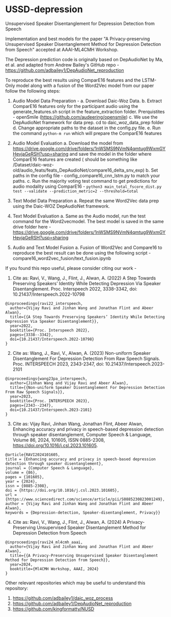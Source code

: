 # USSD-depression
Unsupervised Speaker Disentanglement for Depression Detection from Speech

Implementation and best models for the paper "A Privacy-preserving Unsupervised Speaker Disentanglement Method for Depression Detection from Speech" accepted at AAAI-ML4CMH Workshop. 

The Depression prediction code is originally based on DepAudioNet by Ma, et al. and adapted from Andrew Bailey's GitHub repo  - https://github.com/adbailey1/DepAudioNet_reproduction

To reproduce the best results using ComparE16 features and the LSTM-Only model along with a fusion of the Word2Vec model from our paper follow the following steps: 

1. Audio Model Data Preparation - 
    a. Download Daic-Woz Data. 
    b. Extract ComparE16 features only for the participant audio using the generate_features.sh script in the feature_extraction folder. Prerquistites - openSmile (https://github.com/audeering/opensmile)
    c. We use the DepAudioNet framework for data prep. cd to daic_woz_data_prep folder
    d. Change appropriate paths to the dataset in the config.py file. 
    e. Run the command `python-m run` which will prepare the ComparE16 features 

2. Audio Model Evaluation
    a. Download the model from https://drive.google.com/drive/folders/1nWSMS9NVmN4qmtug9WxmGYHevjaGeRSH?usp=sharing and save the model in the folder where ComparE16 features are created ( should be something like /Dataset/daic-woz-old/audio_feats/feats_DepAudioNet/compare16_delta_snv_exp)
    b. Set paths in the config file - config_compare16_cnn_lstm.py to match your paths. 
    c. Run the majority voting test command to get predictions for audio modality using ComparE16 - `python3 main_total_fscore_dist.py test --validate --prediction_metric=2 --threshold=total`

5. Text Model Data Preparation
    a. Repeat the same Word2Vec data prep using the Daic-WOZ DepAudioNet framework.  

6. Text Model Evaluation
    a. Same as the Audio model, run the test command for the Word2vecmodel. The best model is saved in the same drive folder here - https://drive.google.com/drive/folders/1nWSMS9NVmN4qmtug9WxmGYHevjaGeRSH?usp=sharing

7. Audio and Text Model Fusion
    a. Fusion of Word2Vec and Compare16 to reproduce the best result can be done using the following script - compare16_word2vec_fusion/text_fusion.ipynb


If you found this repo useful, please consider citing our work -  


1. Cite as: Ravi, V., Wang, J., Flint, J., Alwan, A. (2022) A Step Towards Preserving Speakers’ Identity While Detecting Depression Via Speaker Disentanglement. Proc. Interspeech 2022, 3338-3342, doi: 10.21437/Interspeech.2022-10798
```
@inproceedings{ravi22_interspeech,
  author={Vijay Ravi and Jinhan Wang and Jonathan Flint and Abeer Alwan},
  title={{A Step Towards Preserving Speakers’ Identity While Detecting Depression Via Speaker Disentanglement}},
  year=2022,
  booktitle={Proc. Interspeech 2022},
  pages={3338--3342},
  doi={10.21437/Interspeech.2022-10798}
}
```

2. Cite as: Wang, J., Ravi, V., Alwan, A. (2023) Non-uniform Speaker Disentanglement For Depression Detection From Raw Speech Signals. Proc. INTERSPEECH 2023, 2343-2347, doi: 10.21437/Interspeech.2023-2101
```
@inproceedings{wang23pa_interspeech,
  author={Jinhan Wang and Vijay Ravi and Abeer Alwan},
  title={{Non-uniform Speaker Disentanglement For Depression Detection From Raw Speech Signals}},
  year=2023,
  booktitle={Proc. INTERSPEECH 2023},
  pages={2343--2347},
  doi={10.21437/Interspeech.2023-2101}
}
```

3. Cite as: Vijay Ravi, Jinhan Wang, Jonathan Flint, Abeer Alwan, Enhancing accuracy and privacy in speech-based depression detection through speaker disentanglement, Computer Speech & Language, Volume 86, 2024, 101605, ISSN 0885-2308, https://doi.org/10.1016/j.csl.2023.101605.
```
@article{RAVI2024101605,
title = {Enhancing accuracy and privacy in speech-based depression detection through speaker disentanglement},
journal = {Computer Speech & Language},
volume = {86},
pages = {101605},
year = {2024},
issn = {0885-2308},
doi = {https://doi.org/10.1016/j.csl.2023.101605},
url = {https://www.sciencedirect.com/science/article/pii/S0885230823001249},
author = {Vijay Ravi and Jinhan Wang and Jonathan Flint and Abeer Alwan},
keywords = {Depression-detection, Speaker-disentanglement, Privacy}}
```

4. Cite as: Ravi, V., Wang, J., Flint, J., Alwan, A. (2024) A Privacy-Preserving Unsupervised Speaker Disentanglement Method for Depression Detection from Speech
```
@inproceedings{ravi24_ml4cmh_aaai,
  author={Vijay Ravi and Jinhan Wang and Jonathan Flint and Abeer Alwan},
  title={{A Privacy-Preserving Unsupervised Speaker Disentanglement Method for Depression Detection from Speech}},
  year=2024,
  booktitle={Ml4CMH Workshop, AAAI, 2024}
}
```

Other relevant repositories which may be useful to understand this repository: 

1. https://github.com/adbailey1/daic_woz_process
2. https://github.com/adbailey1/DepAudioNet_reproduction
3. https://github.com/kingformatty/NUSD

